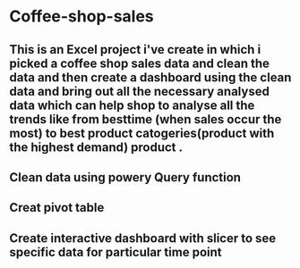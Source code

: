 # Coffee-shop-sales
## This is an Excel project i've create  in which i picked a coffee shop sales data and clean the data and then create a dashboard using the clean data and bring out all the necessary analysed data which can help shop to analyse all the trends like  from besttime (when sales occur the most) to best product catogeries(product with the highest demand) product .
## Clean data using  powery Query function
## Creat pivot table 
## Create interactive dashboard with slicer to see specific data for particular time point
